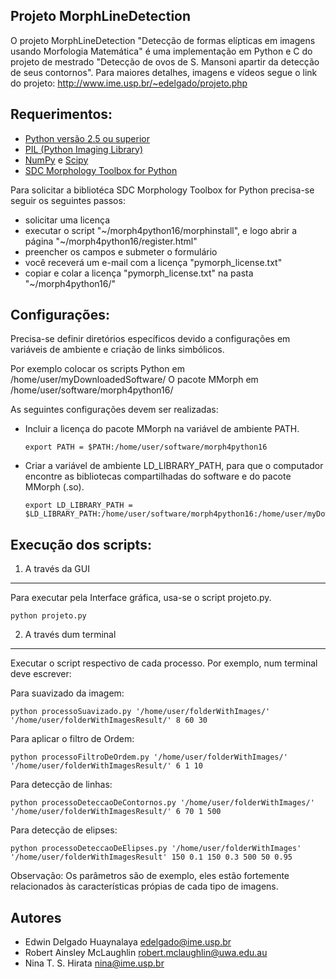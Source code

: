 Projeto MorphLineDetection 
--------------------------

O projeto MorphLineDetection "Detecção de formas elípticas em imagens usando Morfologia Matemática" é uma implementação em Python e C 
do projeto de mestrado "Detecção de ovos de S. Mansoni apartir da detecção de seus contornos".
Para maiores detalhes, imagens e vídeos segue o link do projeto: http://www.ime.usp.br/~edelgado/projeto.php


Requerimentos:
--------------

* [Python versão 2.5 ou superior](https://www.python.org/downloads/)
* [PIL (Python Imaging Library)](http://www.pythonware.com/products/pil/)
* [NumPy](http://www.numpy.org/) e [Scipy](https://www.scipy.org/)
* [SDC Morphology Toolbox for Python](http://www.mmorph.com/mmorph/download2/python.php3)

Para solicitar a bibliotéca SDC Morphology Toolbox for Python precisa-se seguir os seguintes passos:
  * solicitar uma licença
  * executar o script "~/morph4python16/morphinstall", e logo abrir a página "~/morph4python16/register.html"
  * preencher os campos e submeter o formulário
  * você receverá um e-mail com a licença "pymorph_license.txt"
  * copiar e colar a licença "pymorph_license.txt" na pasta "~/morph4python16/"


Configurações:
--------------

Precisa-se definir diretórios específicos devido a configurações em variáveis de ambiente e criação de links simbólicos.

Por exemplo colocar os scripts Python em /home/user/myDownloadedSoftware/
O pacote MMorph em /home/user/software/morph4python16/

As seguintes configurações devem ser realizadas:

* Incluir a licença do pacote MMorph na variável de ambiente PATH.
  ``` 
  export PATH = $PATH:/home/user/software/morph4python16
  ```

* Criar a variável de ambiente LD_LIBRARY_PATH, para que o computador encontre as bibliotecas compartilhadas do software e do pacote MMorph (.so).
  ```
  export LD_LIBRARY_PATH = $LD_LIBRARY_PATH:/home/user/software/morph4python16:/home/user/myDownloadedSoftware
  ```


Execução dos scripts:
---------------------

1. A través da GUI
------------------

Para executar pela Interface gráfica, usa-se o script projeto.py. 

```
python projeto.py
```


2. A través dum terminal
------------------------

Executar o script respectivo de cada processo. Por exemplo, num terminal deve escrever:

Para suavizado da imagem: 
```
python processoSuavizado.py '/home/user/folderWithImages/' '/home/user/folderWithImagesResult/' 8 60 30
```

Para aplicar o filtro de Ordem: 
```
python processoFiltroDeOrdem.py '/home/user/folderWithImages/' '/home/user/folderWithImagesResult/' 6 1 10
```

Para detecção de linhas: 

```
python processoDeteccaoDeContornos.py '/home/user/folderWithImages/' '/home/user/folderWithImagesResult/' 6 70 1 500
```

Para detecção de elipses: 

```
python processoDeteccaoDeElipses.py '/home/user/folderWithImages' '/home/user/folderWithImagesResult' 150 0.1 150 0.3 500 50 0.95
```


Observação: Os parâmetros são de exemplo, eles estão fortemente relacionados às características própias de cada tipo de imagens.


Autores
-------

* Edwin Delgado Huaynalaya <edelgado@ime.usp.br>
* Robert Ainsley McLaughlin <robert.mclaughlin@uwa.edu.au>
* Nina T. S. Hirata <nina@ime.usp.br>
